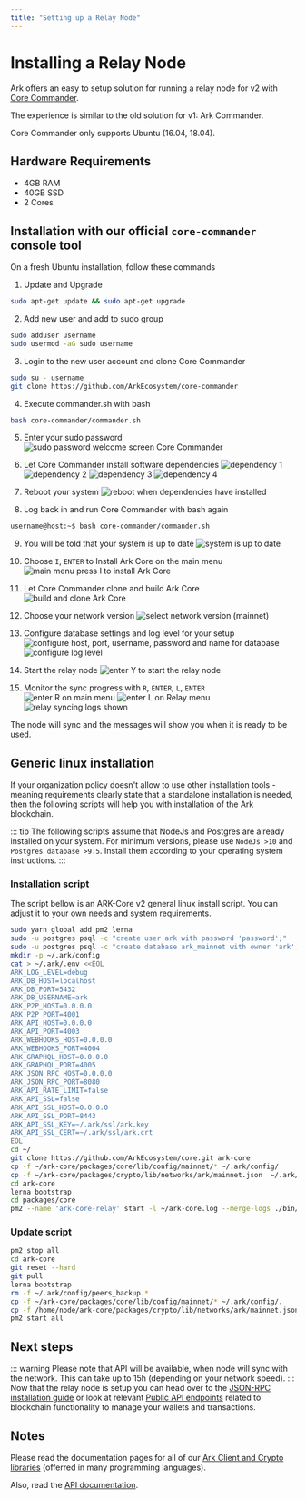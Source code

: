 ```yaml
---
title: "Setting up a Relay Node"
---
```


# Installing a Relay Node
Ark offers an easy to setup solution for running a relay node for v2 with [Core Commander](https://github.com/ArkEcosystem/core-commander).

The experience is similar to the old solution for v1: Ark Commander.

Core Commander only supports Ubuntu (16.04, 18.04).

## Hardware Requirements
 - 4GB RAM
 - 40GB SSD
 - 2 Cores

## Installation with our official `core-commander` console tool
On a fresh Ubuntu installation, follow these commands

1. Update and Upgrade
```bash
sudo apt-get update && sudo apt-get upgrade
```

2. Add new user and add to sudo group
```bash
sudo adduser username
sudo usermod -aG sudo username
```

3. Login to the new user account and clone Core Commander
```bash
sudo su - username
git clone https://github.com/ArkEcosystem/core-commander
```

4. Execute commander.sh with bash
```bash
bash core-commander/commander.sh
```

5. Enter your sudo password
![sudo password welcome screen Core Commander](./assets/relay/password_ask-07.png)

6. Let Core Commander install software dependencies
![dependency 1](./assets/relay/installing-deps-1.png)
![dependency 2](./assets/relay/installing-deps-2.png)
![dependency 3](./assets/relay/installing-deps-3.png)
![dependency 4](./assets/relay/installing-deps-5.png)

7. Reboot your system
![reboot when dependencies have installed](./assets/relay/ask_for_reboot-08.png)

8. Log back in and run Core Commander with bash again
```bash
username@host:~$ bash core-commander/commander.sh
```

9. You will be told that your system is up to date
![system is up to date](./assets/relay/commander-after-install-first-boot-09.png)

10. Choose `I`, `ENTER` to Install Ark Core on the main menu
![main menu press I to install Ark Core](./assets/relay/install-main-menu-10.png)

11. Let Core Commander clone and build Ark Core
![build and clone Ark Core](./assets/relay/install-progress-11.png)

12. Choose your network version
![select network version (mainnet)](./assets/relay/configure-network-12.png)

13. Configure database settings and log level for your setup
![configure host, port, username, password and name for database](./assets/relay/configure-5.png)
![configure log level](./assets/relay/configure-6.png)

14. Start the relay node
![enter Y to start the relay node](./assets/relay/start-relay-13.png)

15. Monitor the sync progress with `R`, `ENTER`, `L`, `ENTER`
![enter R on main menu](./assets/relay/start-relay-14.png)
![enter L on Relay menu](./assets/relay/show-logs-16.png)
![relay syncing logs shown](./assets/relay/log-example-17.png)

The node will sync and the messages will show you when it is ready to be used.

## Generic linux installation
If your organization policy doesn't allow to use other installation tools - meaning requirements clearly state that a standalone installation is needed, then the following scripts will help you with installation of the Ark blockchain.

::: tip
The following scripts assume that NodeJs and Postgres are already installed on your system. For minimum versions, please use `NodeJs >10` and `Postgres database >9.5`. Install them according to your operating system instructions. 
:::


### Installation script
The script bellow is an ARK-Core v2 general linux install script. You can adjust it to your own needs and system requirements.
```bash
sudo yarn global add pm2 lerna
sudo -u postgres psql -c "create user ark with password 'password';"
sudo -u postgres psql -c "create database ark_mainnet with owner 'ark';"
mkdir -p ~/.ark/config
cat > ~/.ark/.env <<EOL
ARK_LOG_LEVEL=debug
ARK_DB_HOST=localhost
ARK_DB_PORT=5432
ARK_DB_USERNAME=ark
ARK_P2P_HOST=0.0.0.0
ARK_P2P_PORT=4001
ARK_API_HOST=0.0.0.0
ARK_API_PORT=4003
ARK_WEBHOOKS_HOST=0.0.0.0
ARK_WEBHOOKS_PORT=4004
ARK_GRAPHQL_HOST=0.0.0.0
ARK_GRAPHQL_PORT=4005
ARK_JSON_RPC_HOST=0.0.0.0
ARK_JSON_RPC_PORT=8080
ARK_API_RATE_LIMIT=false
ARK_API_SSL=false
ARK_API_SSL_HOST=0.0.0.0
ARK_API_SSL_PORT=8443
ARK_API_SSL_KEY=~/.ark/ssl/ark.key
ARK_API_SSL_CERT=~/.ark/ssl/ark.crt
EOL
cd ~/
git clone https://github.com/ArkEcosystem/core.git ark-core
cp -f ~/ark-core/packages/core/lib/config/mainnet/* ~/.ark/config/
cp -f ~/ark-core/packages/crypto/lib/networks/ark/mainnet.json  ~/.ark/config/network.json
cd ark-core
lerna bootstrap
cd packages/core
pm2 --name 'ark-core-relay' start -l ~/ark-core.log --merge-logs ./bin/ark -- relay --config ~/.ark/config --network mainnet
```

### Update script
```bash
pm2 stop all
cd ark-core
git reset --hard
git pull
lerna bootstrap
rm -f ~/.ark/config/peers_backup.*
cp -f ~/ark-core/packages/core/lib/config/mainnet/* ~/.ark/config/.
cp -f /home/node/ark-core/packages/crypto/lib/networks/ark/mainnet.json /home/node/.ark/config/network.json
pm2 start all
```

## Next steps
::: warning
Please note that API will be available, when node will sync with the network. This can take up to 15h (depending on your network speed).
:::
Now that the relay node is setup you can head over to the [JSON-RPC installation guide](/exchanges/json-rpc.html) or look at relevant [Public API endpoints](/exchanges/public-api.html) related to blockchain functionality to manage your wallets and transactions. 


## Notes

Please read the documentation pages for all of our [Ark Client and Crypto libraries](/sdk/) (offerred in many programming languages).

Also, read the [API documentation](/api/public/v2/).
